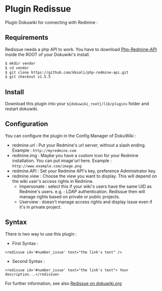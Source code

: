# Plugin Redissue
Plugin Dokuwiki for connecting with Redmine :

## Requirements
Redissue needs a php API to work. You have to download [Php-Redmine-API](https://github.com/kbsali/php-redmine-api) inside the ROOT of your Dokuwiki's install.
```bash
$ mkdir vendor
$ cd vendor
$ git clone https://github.com/kbsali/php-redmine-api.git
$ git checkout v1.5.5
```
## Install
Download this plugin into your ``${dokuwiki_root}/lib/plugins`` folder and restart dokuwiki.

## Configuration
You can configure the plugin in the Config Manager of DokuWiki :

* redmine.url : Put your Redmine's url server, without a slash ending. Example : ``http://myredmine.com``
* redmine.img : Maybe you have a custom icon for your Redmine installation. You can put image'url here. Example : ``http://www.example.com/image.png``
* redmine.API : Set your Redmine API's key, preference Administrator key.
* redmine.view : Choose the view you want to display. This will depend on the wiki user's access rights in Redmine.
  * Impersonate : select this if your wiki's users have the same UID as Redmine's users. e.g. : LDAP authentication. Redissue then will manage rights based on private or public projects.
  * Userview : doesn't manage access rights and display issue even if it's in private project.

## Syntax
There is two way to use this plugin :

* First Syntax :

``<redissue id='#number_issue' text="the link's text" /> ``
* Second Syntax :

``<redissue id='#number_issue' text="the link's text"> Your description...</redissue>``

For further information, see also [Redissue on dokuwiki.org](https://www.dokuwiki.org/plugin:redissue)
